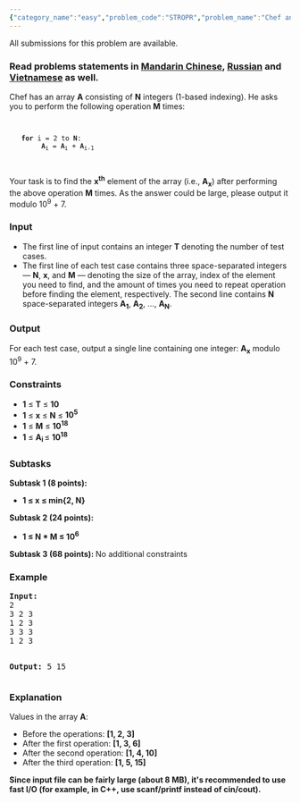 ```yaml
---
{"category_name":"easy","problem_code":"STROPR","problem_name":"Chef and Strange Operations","languages_supported":{"0":"ADA","1":"ASM","2":"BASH","3":"BF","4":"C","5":"C99 strict","6":"CAML","7":"CLOJ","8":"CLPS","9":"CPP 4.3.2","10":"CPP 4.9.2","11":"CPP14","12":"CS2","13":"D","14":"ERL","15":"FORT","16":"FS","17":"GO","18":"HASK","19":"ICK","20":"ICON","21":"JAVA","22":"JS","23":"LISP clisp","24":"LISP sbcl","25":"LUA","26":"NEM","27":"NICE","28":"NODEJS","29":"PAS fpc","30":"PAS gpc","31":"PERL","32":"PERL6","33":"PHP","34":"PIKE","35":"PRLG","36":"PYPY","37":"PYTH","38":"PYTH 3.4","39":"RUBY","40":"SCALA","41":"SCM chicken","42":"SCM guile","43":"SCM qobi","44":"ST","45":"TCL","46":"TEXT","47":"WSPC"},"max_timelimit":2,"source_sizelimit":50000,"problem_author":"antoniuk1","problem_tester":"iscsi","date_added":"23-01-2015","tags":{"0":"antoniuk1","1":"combinatorics","2":"easy","3":"feb16","4":"maths"},"editorial_url":"http://discuss.codechef.com/problems/STROPR","time":{"view_start_date":1455528600,"submit_start_date":1455528600,"visible_start_date":1455528600,"end_date":1735669800},"layout":"problem"}
---
```

<span class="solution-visible-txt">All submissions for this problem are available.</span><h3> Read problems statements in <a target="_blank" href="http://www.codechef.com/download/translated/FEB16/mandarin/STROPR.pdf">Mandarin Chinese</a>, <a target="_blank" href="http://www.codechef.com/download/translated/FEB16/russian/STROPR.pdf">Russian</a> and <a target="_blank" href="http://www.codechef.com/download/translated/FEB16/vietnamese/STROPR.pdf">Vietnamese</a> as well.</h3>

<p>Chef has an array <b>A</b> consisting of <b>N</b> integers (1-based indexing). He asks you to perform the following operation <b>M</b> times:</p>
<p>
<code>
<pre>	<b>for</b> i = 2 to <b>N</b>:
		<b>A</b><sub>i</sub> = <b>A</b><sub>i</sub> + <b>A</b><sub>i-1</sub>
</pre>
</code> 
</p>
<p>Your task is to find the <b>x<sup>th</sup></b> element of the array (i.e., <b>A<sub>x</sub></b>) after performing the above operation <b>M</b> times. As the answer could be large, please output it modulo 10<sup>9</sup> + 7.</p>

<h3>Input</h3>
<ul>
<li>The first line of input contains an integer <b>T</b> denoting the number of test cases.</li>
<li>The first line of each test case contains three space-separated integers — <b>N</b>, <b>x</b>, and <b>M</b> — denoting the size of the array, index of the element you need to find, and the amount of times you need to repeat operation before finding the element, respectively. The second line contains <b>N</b> space-separated integers <b>A<sub>1</sub></b>, <b>A<sub>2</sub></b>, …, <b>A<sub>N</sub></b>.</li>
</ul>

<h3>Output</h3>
<p>For each test case, output a single line containing one integer: <b>A<sub>x</sub></b> modulo 10<sup>9</sup> + 7. </p>

<h3>Constraints</h3>
<ul>
<li><b>1</b> ≤ <b>T</b> ≤ <b>10</b></li>
<li><b>1</b> ≤ <b>x</b> ≤ <b>N</b> ≤ <b>10<sup>5</sup></b></li>
<li><b>1</b> ≤ <b>M</b> ≤ <b>10<sup>18<sup> </b></li>
<li><b>1</b> ≤ <b>A<sub>i<sub> </b> ≤ <b>10<sup>18<sup></b></li>
</ul>

<h3>Subtasks</h3>
<b>Subtask 1 (8 points):</b>
<ul>
<li><b>1 ≤ x ≤ min{2, N}</b></li>
</ul> 
<b>Subtask 2 (24 points):</b>
<ul>
<li><b>1 ≤ N * M ≤ 10<sup>6</sup></b></li>
</ul>
<b>Subtask 3 (68 points): </b> No additional constraints</b>

<h3>Example</h3>
<pre><b>Input:</b>
2
3 2 3
1 2 3
3 3 3 
1 2 3

<b>Output:</b>
5
15
</pre>

<h3>Explanation</h3>
<p>Values in the array <b>A</b>:</p>
<ul>
<li>Before the operations: <b>[1, 2, 3]</b></li>
<li>After the first operation: <b>[1, 3, 6]</b></li>
<li>After the second operation: <b>[1, 4, 10]</b></li>
<li>After the third operation: <b>[1, 5, 15]</b></li>
</ul>
</p>
<p><b>Since input file can be fairly large (about 8 MB), it's recommended to use fast I/O (for example, in C++, use scanf/printf instead of cin/cout).</b></p>